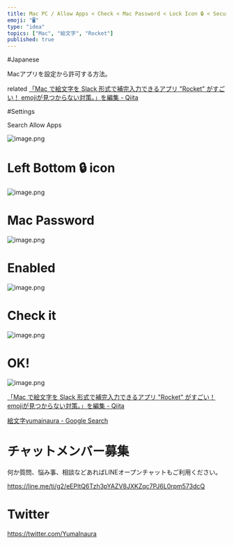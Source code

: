 ```yaml
---
title: Mac PC / Allow Apps < Check < Mac Password < Lock Icon 🔒 < Security Pr
emoji: "🖥"
type: "idea"
topics: ["Mac", "絵文字", "Rocket"]
published: true
---
```


#Japanese

Macアプリを設定から許可する方法。

related [「Mac で絵文字を Slack 形式で補完入力できるアプリ "Rocket" がすごい！ emojiが見つからない対策。」を編集 - Qiita](https://qiita.com/drafts/ed62ffbd70a5355bb5aa/edit)


#Settings

Search Allow Apps

![image.png](https://qiita-image-store.s3.amazonaws.com/0/89618/a2acb6a0-8172-cefb-5d20-0987258d6180.png)

# Left Bottom 🔒 icon

![image.png](https://qiita-image-store.s3.amazonaws.com/0/89618/ab5b8c6d-b30a-b395-427d-a51a2cf06207.png)

# Mac Password

![image.png](https://qiita-image-store.s3.amazonaws.com/0/89618/8878fd01-7ba4-2f2f-5782-da72db3c6630.png)

# Enabled

![image.png](https://qiita-image-store.s3.amazonaws.com/0/89618/e16ad341-615d-ef3d-f5ca-a55724de2d03.png)


# Check it

![image.png](https://qiita-image-store.s3.amazonaws.com/0/89618/8b3dffa1-e4fc-93e1-f1a3-653c1e255549.png)

# OK!


![image.png](https://qiita-image-store.s3.amazonaws.com/0/89618/85320cd5-0cfa-cfe8-9ae2-5a68b7b2aa2f.png)


[「Mac で絵文字を Slack 形式で補完入力できるアプリ "Rocket" がすごい！ emojiが見つからない対策。」を編集 - Qiita](https://qiita.com/drafts/ed62ffbd70a5355bb5aa/edit)

[絵文字yumainaura - Google Search](https://www.google.com/search?q=%E7%B5%B5%E6%96%87%E5%AD%97yumainaura&oq=%E7%B5%B5%E6%96%87%E5%AD%97yumainaura&aqs=chrome..69i57.2038j0j7&sourceid=chrome&ie=UTF-8)








<!-- Update From Qiita API -->

# チャットメンバー募集


何か質問、悩み事、相談などあればLINEオープンチャットもご利用ください。

https://line.me/ti/g2/eEPltQ6Tzh3pYAZV8JXKZqc7PJ6L0rpm573dcQ





# Twitter


https://twitter.com/YumaInaura


<!-- Update From Qiita API -->



